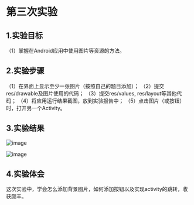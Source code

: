 # 第三次实验

## 1.实验目标
（1）掌握在Android应用中使用图片等资源的方法。

## 2.实验步骤
（1）在界面上显示至少一张图片（按照自己的题目添加）；
（2）提交res/drawable及图片使用的代码；
（3）提交res/values, res/layout等其他代码；
（4）将应用运行结果截图，放到实验报告中；
（5）点击图片（或按钮）时，打开另一个Activity。

## 3.实验结果

![image](https://github.com/liyanghey/android-labs-2018/blob/master/soft1614080902410/soft1614080902410%E5%AE%9E%E9%AA%8C3%E6%88%AA%E5%9B%BE1.jpg)

![image](https://github.com/liyanghey/android-labs-2018/blob/master/soft1614080902410/soft1614080902410%E5%AE%9E%E9%AA%8C3%E6%88%AA%E5%9B%BE2.jpg)

## 4.实验体会
这次实验中，学会怎么添加背景图片，如何添加按钮以及实现activity的跳转，收获颇丰。
